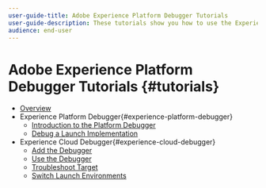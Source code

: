 ```yaml
---
user-guide-title: Adobe Experience Platform Debugger Tutorials
user-guide-description: These tutorials show you how to use the Experience Platform and Experience Cloud Debuggers to verify your web implementation of Adobe applications.
audience: end-user
---
```


# Adobe Experience Platform Debugger Tutorials {#tutorials}

+ [Overview](overview.md)
+ Experience Platform Debugger{#experience-platform-debugger}
  + [Introduction to the Platform Debugger](/help/debugger/platform-debugger/introduction-to-the-experience-platform-debugger.md)
  + [Debug a Launch Implementation](https://experienceleague.adobe.com/docs/experience-manager-learn/sites/integrations/experience-platform-launch/debug-launch-implementation.html)
+ Experience Cloud Debugger{#experience-cloud-debugger}
  + [Add the Debugger](/help/debugger/cloud-debugger/add-the-extension.md)
  + [Use the Debugger](/help/debugger/cloud-debugger/use-the-experience-cloud-debugger.md)
  + [Troubleshoot Target](https://docs.adobe.com/content/help/en/target-learn/tutorials/troubleshooting/troubleshoot-with-the-experience-cloud-debugger.html)
  + [Switch Launch Environments](https://docs.adobe.com/content/help/en/launch-learn/implementing-in-websites-with-launch/configure-launch/launch-switch-environments.html)
